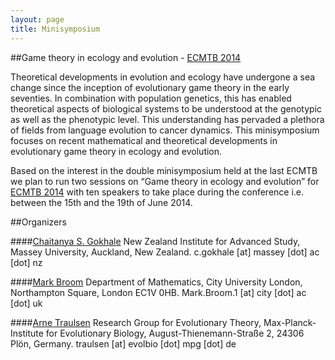 ```yaml
---
layout: page
title: Minisymposium
---
```


##Game theory in ecology and evolution - [ECMTB 2014][ecmtb]

Theoretical developments in evolution and ecology have undergone a sea change since the inception of evolutionary game theory in the early seventies. In combination with population genetics, this has enabled theoretical aspects of biological systems to be understood at the genotypic as well as the phenotypic level. This understanding has pervaded a plethora of fields from language evolution to cancer dynamics. This minisymposium focuses on recent mathematical and theoretical developments in evolutionary game theory in ecology and evolution.

Based on the interest in the double minisymposium held at the last ECMTB we plan to run two sessions on “Game theory in ecology and evolution” for [ECMTB 2014][ecmtb] with ten speakers to take place during the conference i.e. between the 15th and the 19th of June 2014.

##Organizers

####[Chaitanya S. Gokhale][gokhalelinkout]
New Zealand Institute for Advanced Study, Massey University, Auckland, New Zealand. 
c.gokhale [at] massey [dot] ac [dot] nz

####[Mark Broom][broomlinkout]
Department of Mathematics, City University London, Northampton Square, London EC1V 0HB. 
Mark.Broom.1 [at] city [dot] ac [dot] uk

####[Arne Traulsen][traulsenlinkout]Research Group for Evolutionary Theory, Max-Planck-Institute for Evolutionary Biology, August-Thienemann-Straße 2, 24306 Plön, Germany.traulsen [at] evolbio [dot] mpg [dot] de
[ecmtb]:    http://ecmtb2014.org/welcome
[gokhalelinkout]:    http://gokhalechaitanya.github.io
[broomlinkout]:    http://www.city.ac.uk/engineering-maths/undergraduate/people/professor-mark-broom
[traulsenlinkout]:    http://www.evolbio.mpg.de/16397/group_evolutionarytheory